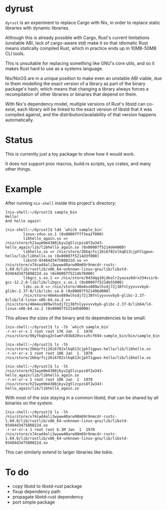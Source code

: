 # dyrust

`dyrust` is an experiment to replace Cargo with Nix, in order to replace static
libraries with dynamic libraries.

Although this is already possible with Cargo, Rust's current limitations
(unstable ABI, lack of cargo-aware std) make it so that idiomatic Rust means
statically compiled Rust, which in practice ends up in 10MB-50MB CLI tools.

This is unsuitable for replacing something like GNU's core utils, and so it
makes Rust hard to use as a systems language.

Nix/NixOS are in a unique position to make even an unstable ABI viable, due
to them modelling the exact version of a library as part of the binary
package's hash, which means that changing a library always forces a
recompilation of other libraries or binaries that depend on them.

With Nix's dependency model, multiple versions of Rust's libstd can co-exist,
each library will be linked to the exact version of libstd that it was compiled
against, and the distribution/availability of that version happens
automatically.

# Status

This is currently just a toy package to show how it would work.

It does not support proc macros, build.rs scripts, sys crates, and many other
things.

# Example

After running `nix-shell` inside this project's directory:

```
[nix-shell:~/dyrust]$ sample_bin 
Hello!
And hello again!

[nix-shell:~/dyrust]$ ldd `which sample_bin`
        linux-vdso.so.1 (0x00007fff3ea2f000)
        libhello_again.so => /nix/store/h21wym9m4308jkyv2g5lzcpzs8f2w343-hello_again/lib/libhello_again.so (0x00007f5214d44000)
        libhello.so => /nix/store/2bbqrfsj26i6782xlkq613cjph7igpws-hello/lib/libhello.so (0x00007f5214d3f000)
        libstd-93484d347580822d.so => /nix/store/x74cwd4ali3wyww40arw98m69r9nmcdr-rustc-1.69.0/lib/rustlib/x86_64-unknown-linux-gnu/lib/libstd-93484d347580822d.so (0x00007f5214b76000)
        libgcc_s.so.1 => /nix/store/843dqq10jdkalr2yazaz6drx334visrb-gcc-12.2.0-lib/lib/libgcc_s.so.1 (0x00007f5214b55000)
        libc.so.6 => /nix/store/46m4xx889wlhsdj72j38fnlyyvvvvbyb-glibc-2.37-8/lib/libc.so.6 (0x00007f521496d000)
        /nix/store/46m4xx889wlhsdj72j38fnlyyvvvvbyb-glibc-2.37-8/lib/ld-linux-x86-64.so.2 => /nix/store/46m4xx889wlhsdj72j38fnlyyvvvvbyb-glibc-2.37-8/lib64/ld-linux-x86-64.so.2 (0x00007f5214d50000)
```

This allows the sizes of the binary and its dependencies to be small:

```
[nix-shell:~/dyrust]$ ls -lh `which sample_bin`
-r-xr-xr-x 1 root root 17K Jan  1  1970 /nix/store/96yfkqbsg2nlwmfc03b829vcszhcf694-sample_bin/bin/sample_bin

[nix-shell:~/dyrust]$ ls -lh /nix/store/2bbqrfsj26i6782xlkq613cjph7igpws-hello/lib/libhello.so
-r-xr-xr-x 1 root root 18K Jan  1  1970 /nix/store/2bbqrfsj26i6782xlkq613cjph7igpws-hello/lib/libhello.so

[nix-shell:~/dyrust]$ ls -lh /nix/store/h21wym9m4308jkyv2g5lzcpzs8f2w343-hello_again/lib/libhello_again.so
-r-xr-xr-x 1 root root 18K Jan  1  1970 /nix/store/h21wym9m4308jkyv2g5lzcpzs8f2w343-hello_again/lib/libhello_again.so
```

With most of the size staying in a common libstd, that can be shared by all binaries on the system.

```
[nix-shell:~/dyrust]$ ls -lh /nix/store/x74cwd4ali3wyww40arw98m69r9nmcdr-rustc-1.69.0/lib/rustlib/x86_64-unknown-linux-gnu/lib/libstd-93484d347580822d.so
-r-xr-xr-x 1 root root 6.3M Jan  1  1970 /nix/store/x74cwd4ali3wyww40arw98m69r9nmcdr-rustc-1.69.0/lib/rustlib/x86_64-unknown-linux-gnu/lib/libstd-93484d347580822d.so
```

This can similarly extend to larger libraries like tokio.

# To do

* copy libstd to libstd-rust package
* fixup dependency path
* propagate libstd-rust dependency
* port simple package
